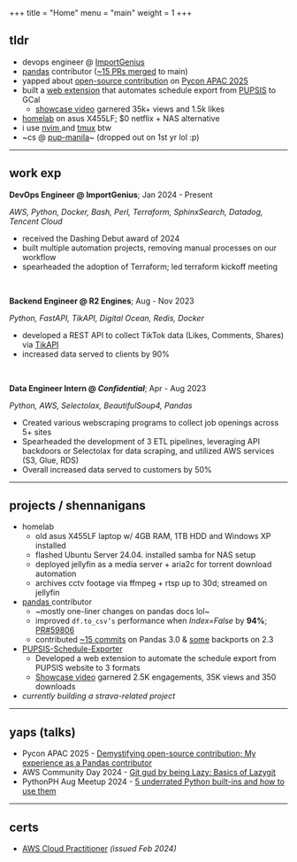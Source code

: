 +++
title = "Home"
menu = "main"
weight = 1
+++

## tldr

- devops engineer @ [ImportGenius](https://www.importgenius.com/)
- [pandas](https://pandas.pydata.org/) contributor ([~15 PRs merged](https://github.com/pandas-dev/pandas/commits?author=kevsteramp) to main)
- yapped about [open-source contribution](https://youtu.be/MIfd-ntWq_A?si=JqTM2cqOksi8i47p) on [Pycon APAC 2025](https://www.facebook.com/share/p/1Ahf5GrPxd/)
- built a [web extension](https://github.com/KevsterAmp/PUPSIS-Schedule-Exporter) that automates schedule export from [PUPSIS](https://sis2.pup.edu.ph/) to GCal
  - [showcase video](https://www.facebook.com/share/v/1C6tNF3htf/) garnered 35k+ views and 1.5k likes
- [homelab](https://www.linkedin.com/posts/kevin-amparado_from-junk-to-homelab-breathing-new-life-activity-7330570147318980608-Bax5) on asus X455LF; $0 netflix + NAS alternative
- i use [ nvim ](https://github.com/KevsterAmp/Lazyvim-config.nvim) and [tmux](https://github.com/tmux/tmux/wiki) btw
- ~cs @ [pup-manila](https://www.pup.edu.ph/)~ (dropped out on 1st yr lol :p)

---

## work exp

**DevOps Engineer @ ImportGenius**; Jan 2024 - Present

_AWS, Python, Docker, Bash, Perl, Terraform, SphinxSearch, Datadog, Tencent Cloud_

- received the Dashing Debut award of 2024
- built multiple automation projects, removing manual processes on our workflow
- spearheaded the adoption of Terraform; led terraform kickoff meeting

<br>

**Backend Engineer @ R2 Engines**; Aug - Nov 2023

_Python, FastAPI, TikAPI, Digital Ocean, Redis, Docker_

- developed a REST API to collect TikTok data (Likes, Comments, Shares) via [ TikAPI ]()
- increased data served to clients by 90%

<br>

**Data Engineer Intern @ _Confidential_**; Apr - Aug 2023

_Python, AWS, Selectolax, BeautifulSoup4, Pandas_

- Created various webscraping programs to collect job openings across 5+ sites
- Spearheaded the development of 3 ETL pipelines, leveraging API backdoors or Selectolax for data scraping, and utilized AWS services (S3, Glue, RDS)
- Overall increased data served to customers by 50%

---

## projects / shennanigans

- homelab
  - old asus X455LF laptop w/ 4GB RAM, 1TB HDD and Windows XP installed
  - flashed Ubuntu Server 24.04. installed samba for NAS setup
  - deployed jellyfin as a media server + aria2c for torrent download automation
  - archives cctv footage via ffmpeg + rtsp up to 30d; streamed on jellyfin
- [ pandas ](https://pandas.pydata.org/) contributor
  - ~mostly one-liner changes on pandas docs lol~
  - improved `df.to_csv’s` performance when _Index=False_ by **94%**; [PR#59806](https://github.com/pandas-dev/pandas/pull/59608)
  - contributed [~15 commits](https://github.com/pandas-dev/pandas/commits?author=kevsteramp) on Pandas 3.0 & [some](https://github.com/pandas-dev/pandas/commits/2.3.x?author=kevsteramp) backports on 2.3
- [ PUPSIS-Schedule-Exporter ](https://github.com/KevsterAmp/PUPSIS-Schedule-Exporter)
  - Developed a web extension to automate the schedule export from PUPSIS website to 3 formats
  - [Showcase video](https://www.facebook.com/share/v/1C6tNF3htf/) garnered 2.5K engagements, 35K views and 350 downloads
- _currently building a strava-related project_

---

## yaps (talks)

- Pycon APAC 2025 - [Demystifying open-source contribution; My experience as a Pandas contributor](https://youtu.be/MIfd-ntWq_A?si=JqTM2cqOksi8i47p)
- AWS Community Day 2024 - [ Git gud by being Lazy: Basics of Lazygit ](https://www.linkedin.com/posts/kevin-amparado_in-the-past-weekend-i-attended-aws-community-activity-7245400611364478976-Hv1e)
- PythonPH Aug Meetup 2024 - [ 5 underrated Python built-ins and how to use them ](https://www.linkedin.com/posts/kevin-amparado_pythonph-pythonph2024-pythonphaugustmeetup-activity-7236343438680473600-zUb3)

---

## certs

- [AWS Cloud Practitioner](https://cp.certmetrics.com/amazon/en/public/verify/credential/df514b9a0bdf49d18fb0c191edc64a84) _(issued Feb 2024)_
